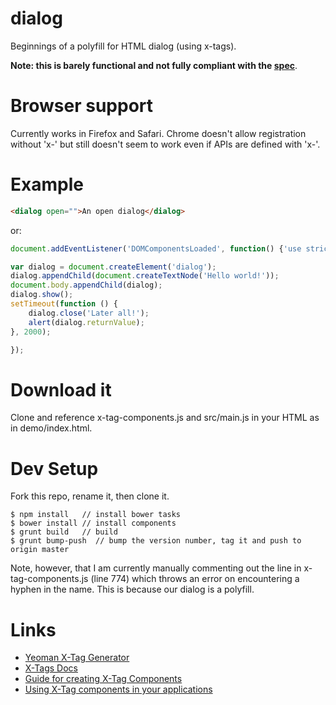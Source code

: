 # dialog

Beginnings of a polyfill for HTML dialog (using x-tags).

**Note: this is barely functional and not fully compliant with the [spec](http://www.w3.org/html/wg/drafts/html/master/interactive-elements.html#the-dialog-element)**.

# Browser support

Currently works in Firefox and Safari. Chrome doesn't allow
registration without 'x-' but still doesn't seem to work even if
APIs are defined with 'x-'.

# Example

```html
<dialog open="">An open dialog</dialog>
```

or:

```js
document.addEventListener('DOMComponentsLoaded', function() {'use strict';

var dialog = document.createElement('dialog');
dialog.appendChild(document.createTextNode('Hello world!'));
document.body.appendChild(dialog);
dialog.show();
setTimeout(function () {
	dialog.close('Later all!');
	alert(dialog.returnValue);
}, 2000);

});
```

# Download it

Clone and reference x-tag-components.js and src/main.js in your HTML as in demo/index.html.

# Dev Setup

Fork this repo, rename it, then clone it.

```
$ npm install	// install bower tasks
$ bower install	// install components
$ grunt build   // build
$ grunt bump-push  // bump the version number, tag it and push to origin master
```

Note, however, that I am currently manually commenting out the line in
x-tag-components.js (line 774) which throws an error on encountering a
hyphen in the name. This is because our dialog is a polyfill.

# Links

* [Yeoman X-Tag Generator](https://github.com/x-tag/x-tag-generator)
* [X-Tags Docs](http://x-tags.org/docs)
* [Guide for creating X-Tag Components](https://github.com/x-tag/core/wiki/Creating-X-Tag-Components)
* [Using X-Tag components in your applications](https://github.com/x-tag/core/wiki/Using-our-Web-Components-in-Your-Application)
